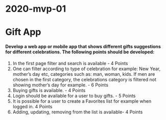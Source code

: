 # 2020-mvp-01

# Gift App

#### Develop a web app or mobile app that shows different gifts suggestions for different celebrations. The following points should be developed:
1. In the first page filter and search is available - 4 Points
2. One can filter according to type of celebration for example: New Year, mother’s day etc, categories such as: man, woman, kids. If men are chosen in the first category, the celebrations category is filtered not showing mother’s day for example. - 6 Points
3. Buying gifts is available. - 4 Points
4. Login should be available for a user to buy gifts. - 5 Points
5. It is possible for a user to create a Favorites list for example when logged in. 4 Points
6.  Adding, updating, removing from the list is available- 4 Points
